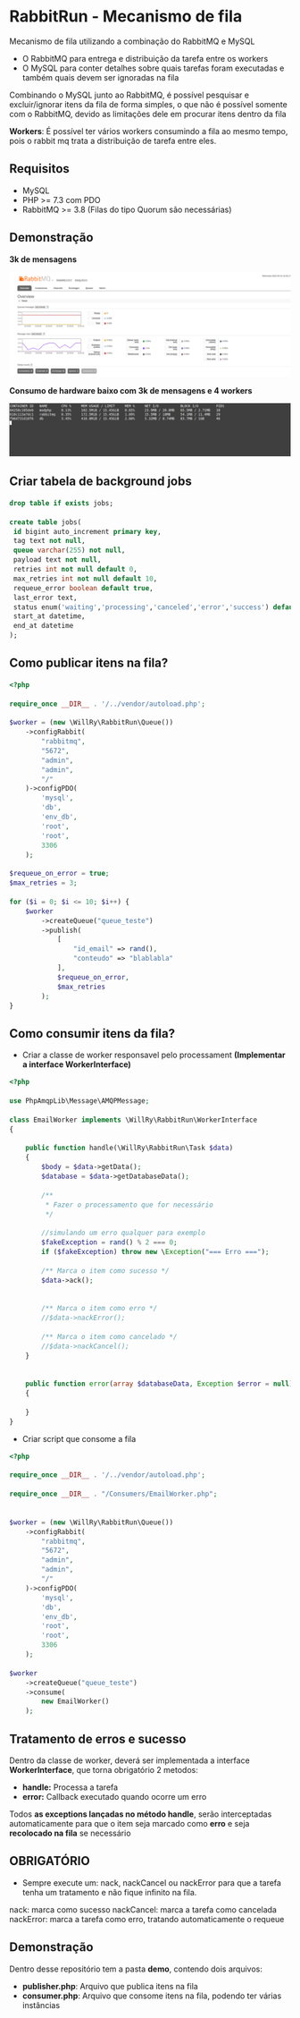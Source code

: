 # RabbitRun - Mecanismo de fila

Mecanismo de fila utilizando a combinação do RabbitMQ e MySQL

- O RabbitMQ para entrega e distribuição da tarefa entre os workers
- O MySQL para conter detalhes sobre quais tarefas foram executadas e também quais devem ser ignoradas na fila

Combinando o MySQL junto ao RabbitMQ, é possível pesquisar e excluir/ignorar itens da fila de forma simples, o que não
é possível somente com o RabbitMQ, devido as limitações dele em procurar itens dentro da fila

**Workers**: É possível ter vários workers consumindo a fila ao mesmo tempo,
pois o rabbit mq trata a distribuição de tarefa entre eles.

## Requisitos

- MySQL
- PHP >= 7.3 com PDO
- RabbitMQ >= 3.8 (Filas do tipo Quorum são necessárias)

## Demonstração

**3k de mensagens**

![Painel administrativo](./midia/queue-01.png)

**Consumo de hardware baixo com 3k de mensagens e 4 workers**

![Uso de hardware](./midia/queue-02.png)

## Criar tabela de background jobs

```sql
drop table if exists jobs;

create table jobs(
 id bigint auto_increment primary key,
 tag text not null,
 queue varchar(255) not null,
 payload text not null,
 retries int not null default 0,
 max_retries int not null default 10,
 requeue_error boolean default true,
 last_error text,
 status enum('waiting','processing','canceled','error','success') default 'waiting',
 start_at datetime,
 end_at datetime
);
```

## Como publicar itens na fila?

```php
<?php

require_once __DIR__ . '/../vendor/autoload.php';

$worker = (new \WillRy\RabbitRun\Queue())
    ->configRabbit(
        "rabbitmq",
        "5672",
        "admin",
        "admin",
        "/"
    )->configPDO(
        'mysql',
        'db',
        'env_db',
        'root',
        'root',
        3306
    );

$requeue_on_error = true;
$max_retries = 3;

for ($i = 0; $i <= 10; $i++) {
    $worker
        ->createQueue("queue_teste")
        ->publish(
            [
                "id_email" => rand(),
                "conteudo" => "blablabla"
            ],
            $requeue_on_error,
            $max_retries
        );
}

```

## Como consumir itens da fila?

- Criar a classe de worker responsavel pelo processament **(Implementar a interface WorkerInterface)**


```php
<?php

use PhpAmqpLib\Message\AMQPMessage;

class EmailWorker implements \WillRy\RabbitRun\WorkerInterface
{

    public function handle(\WillRy\RabbitRun\Task $data)
    {
        $body = $data->getData();
        $database = $data->getDatabaseData();

        /**
         * Fazer o processamento que for necessário
         */

        //simulando um erro qualquer para exemplo
        $fakeException = rand() % 2 === 0;
        if ($fakeException) throw new \Exception("=== Erro ===");

        /** Marca o item como sucesso */
        $data->ack();


        /** Marca o item como erro */
        //$data->nackError();

        /** Marca o item como cancelado */
        //$data->nackCancel();
    }


    public function error(array $databaseData, Exception $error = null)
    {

    }
}

```

- Criar script que consome a fila

```php
<?php

require_once __DIR__ . '/../vendor/autoload.php';

require_once __DIR__ . "/Consumers/EmailWorker.php";


$worker = (new \WillRy\RabbitRun\Queue())
    ->configRabbit(
        "rabbitmq",
        "5672",
        "admin",
        "admin",
        "/"
    )->configPDO(
        'mysql',
        'db',
        'env_db',
        'root',
        'root',
        3306
    );

$worker
    ->createQueue("queue_teste")
    ->consume(
        new EmailWorker()
    );
```

## Tratamento de erros e sucesso

Dentro da classe de worker, deverá ser implementada a interface **WorkerInterface**,
que torna obrigatório 2 metodos:

- **handle:** Processa a tarefa
- **error:** Callback executado quando ocorre um erro

Todos **as exceptions lançadas no método handle**, serão
interceptadas automaticamente para que o item seja
marcado como **erro** e seja **recolocado na fila** se necessário


## OBRIGATÓRIO

- Sempre execute um: nack, nackCancel ou nackError para que a tarefa
tenha um tratamento e não fique infinito na fila.

nack: marca como sucesso
nackCancel: marca a tarefa como cancelada
nackError: marca a tarefa como erro, tratando automaticamente o requeue

## Demonstração

Dentro desse repositório tem a pasta **demo**, contendo dois arquivos:

- **publisher.php**: Arquivo que publica itens na fila
- **consumer.php**: Arquivo que consome itens na fila, podendo ter várias instâncias

